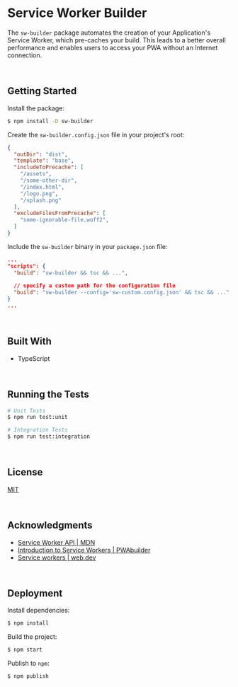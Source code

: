 # Service Worker Builder

The `sw-builder` package automates the creation of your Application's Service Worker, which pre-caches your build. This leads to a better overall performance and enables users to access your PWA without an Internet connection.

</br>

## Getting Started

Install the package:
```bash
$ npm install -D sw-builder
```

Create the `sw-builder.config.json` file in your project's root:
```json
{
  "outDir": "dist",
  "template": "base",
  "includeToPrecache": [
    "/assets",
    "/some-other-dir",
    "/index.html",
    "/logo.png",
    "/splash.png"
  ],
  "excludeFilesFromPrecache": [
    "some-ignorable-file.woff2",
  ]
}
```

Include the `sw-builder` binary in your `package.json` file:
```json
...
"scripts": {
  "build": "sw-builder && tsc && ...",
  
  // specify a custom path for the configuration file
  "build": "sw-builder --config='sw-custom.config.json' && tsc && ...",
}
...
```



<br/>

## Built With

- TypeScript





<br/>

## Running the Tests
```bash
# Unit Tests
$ npm run test:unit

# Integration Tests
$ npm run test:integration
```



<br/>

## License

[MIT](https://choosealicense.com/licenses/mit/)





<br/>

## Acknowledgments

- [Service Worker API | MDN](https://developer.mozilla.org/en-US/docs/Web/API/Service_Worker_API)
- [Introduction to Service Workers | PWAbuilder](https://docs.pwabuilder.com/#/home/sw-intro)
- [Service workers | web.dev](https://web.dev/learn/pwa/service-workers)





<br/>

## Deployment

Install dependencies:
```bash
$ npm install
```

Build the project:
```bash
$ npm start
```

Publish to `npm`:
```bash
$ npm publish
```
